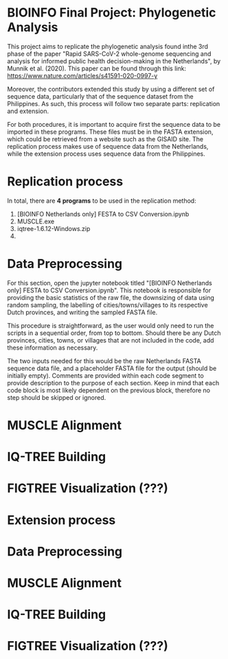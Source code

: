 # BIOINFO Final Project: Phylogenetic Analysis
This project aims to replicate the phylogenetic analysis found inthe 3rd phase of the paper
"Rapid SARS-CoV-2 whole-genome sequencing and analysis for informed public health 
decision-making in the Netherlands", by Munnik et al. (2020). This paper can be found through
this link: https://www.nature.com/articles/s41591-020-0997-y

Moreover, the contributors extended this study by using a different set of sequence data, 
particularly that of the sequence dataset from the Philippines. As such, this process will 
follow two separate parts: replication and extension.

For both procedures, it is important to acquire first the sequence data to be imported in
these programs. These files must be in the FASTA extension, which could be retrieved from 
a website such as the GISAID site. The replication process makes use of sequence data from
the Netherlands, while the extension process uses sequence data from the Philippines.    

# Replication process
In total, there are <b>4 programs</b> to be used in the replication method: 
1. [BIOINFO Netherlands only] FESTA to CSV Conversion.ipynb
2. MUSCLE.exe
3. iqtree-1.6.12-Windows.zip
4. 

# Data Preprocessing
For this section, open the jupyter notebook titled "[BIOINFO Netherlands only] 
FESTA to CSV Conversion.ipynb". This notebook is responsible for providing the basic 
statistics of the raw file, the downsizing of data using random sampling, the labelling 
of cities/towns/villages to its respective Dutch provinces, and writing the sampled 
FASTA file.

This procedure is straightforward, as the user would only need to run the scripts in a 
sequential order, from top to bottom. Should there be any Dutch provinces, cities, towns,
or villages that are not included in the code, add these information as necessary. 

The two inputs needed for this would be the raw Netherlands FASTA sequence data file, and
a placeholder FASTA file for the output (should be initially empty). Comments are provided
within each code segment to provide description to the purpose of each section. Keep in 
mind that each code block is most likely dependent on the previous block, therefore no step
should be skipped or ignored.    

# MUSCLE Alignment

# IQ-TREE Building

# FIGTREE Visualization (???)

# Extension process

# Data Preprocessing

# MUSCLE Alignment

# IQ-TREE Building

# FIGTREE Visualization (???)
